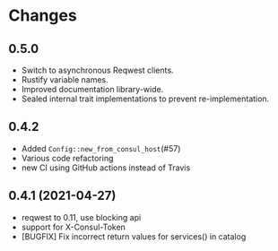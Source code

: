 # Changes

## <Unreleased>

## 0.5.0

* Switch to asynchronous Reqwest clients.
* Rustify variable names.
* Improved documentation library-wide.
* Sealed internal trait implementations to prevent re-implementation.

## 0.4.2

* Added `Config::new_from_consul_host`(#57)
* Various code refactoring
* new CI using GitHub actions instead of Travis

## 0.4.1 (2021-04-27)

* reqwest to 0.11, use blocking api
* support for X-Consul-Token
* [BUGFIX] Fix incorrect return values for services() in catalog
